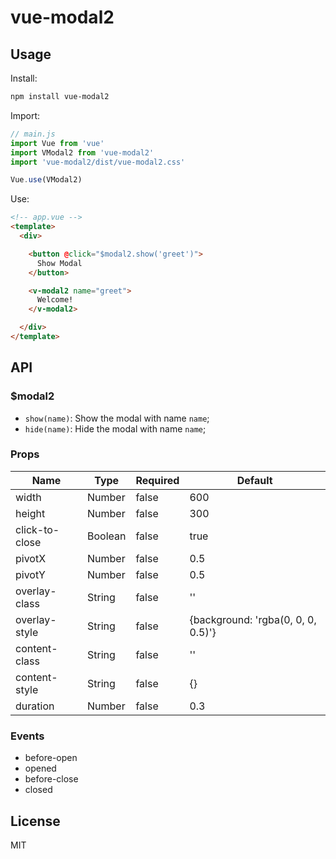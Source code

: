 # vue-modal2

## Usage

Install:

```sh
npm install vue-modal2
```

Import:

```js
// main.js
import Vue from 'vue'
import VModal2 from 'vue-modal2'
import 'vue-modal2/dist/vue-modal2.css'

Vue.use(VModal2)
```

Use:

```html
<!-- app.vue -->
<template>
  <div>

    <button @click="$modal2.show('greet')">
      Show Modal
    </button>

    <v-modal2 name="greet">
      Welcome!
    </v-modal2>

  </div>
</template>
```

## API

### $modal2

- `show(name)`: Show the modal with name `name`;
- `hide(name)`: Hide the modal with name `name`;

### Props

| Name           | Type    | Required | Default                            |
| --             | --      | --       | --                                 |
| width          | Number  | false    | 600                                |
| height         | Number  | false    | 300                                |
| click-to-close | Boolean | false    | true                               |
| pivotX         | Number  | false    | 0.5                                |
| pivotY         | Number  | false    | 0.5                                |
| overlay-class  | String  | false    | ''                                 |
| overlay-style  | String  | false    | {background: 'rgba(0, 0, 0, 0.5)'} |
| content-class  | String  | false    | ''                                 |
| content-style  | String  | false    | {}                                 |
| duration       | Number  | false    | 0.3                                |

### Events

- before-open
- opened
- before-close
- closed

## License

MIT
